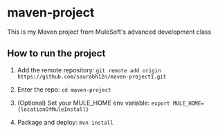 # maven-project

This is my Maven project from MuleSoft's advanced development class

## How to run the project

1. Add the remote repository: `git remote add origin https://github.com/saurabh12n/maven-project1.git`

2. Enter the repo: `cd maven-project`

3. (Optional) Set your MULE_HOME env variable: `export MULE_HOME={locationOfMuleInstall}`

4. Package and deploy: `mvn install`